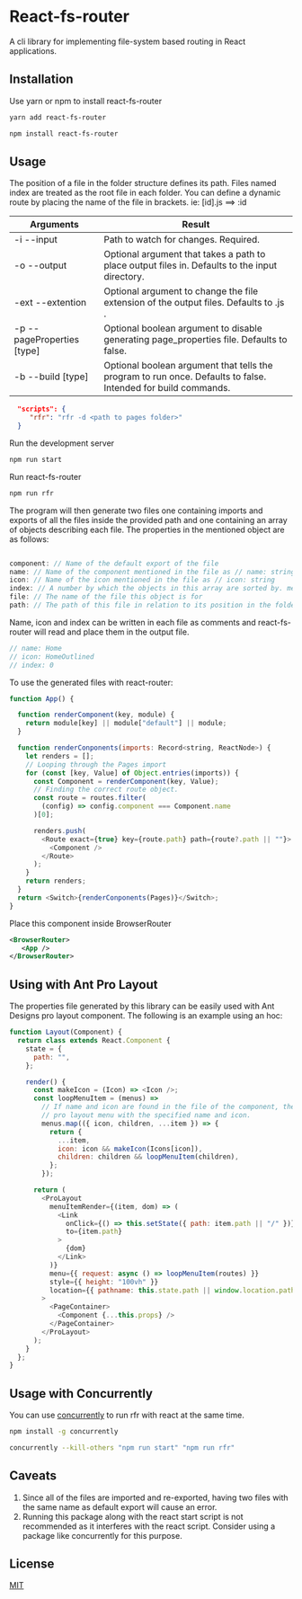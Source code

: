 # React-fs-router

A cli library for implementing file-system based routing in React applications.
## Installation

Use yarn or npm to install react-fs-router

```bash
yarn add react-fs-router
```

```bash
npm install react-fs-router
```

## Usage

The position of a file in the folder structure defines its path. Files named index are treated as the root file in each folder.
You can define a dynamic route by placing the name of the file in brackets. ie: [id].js ==> :id

| Arguments                     | Result                                                                                                        |
|-------------------------------| ------------------------------------------------------------------------------------------------------------- |
| -i  --input <directory>       | Path to watch for changes. Required.                                                                          |
| -o  --output <output>         | Optional argument that takes a path to place output files in. Defaults to the input directory.                |
| -ext  --extention <extention> | Optional argument to change the file extension of the output files. Defaults to .js .                         |
| -p  --pageProperties [type]   | Optional boolean argument to disable generating page_properties file. Defaults to false.                      |
| -b  --build [type]            | Optional boolean argument that tells the program to run once. Defaults to false. Intended for build commands. |

```JSON
  "scripts": {
     "rfr": "rfr -d <path to pages folder>"
  }
```

Run the development server

```bash
npm run start
```

Run react-fs-router

```bash
npm run rfr
```

The program will then generate two files one containing imports and exports of all the files inside the provided path and one containing an array of objects describing each file. The properties in the mentioned object are as follows:

```javascript

component: // Name of the default export of the file
name: // Name of the component mentioned in the file as // name: string
icon: // Name of the icon mentioned in the file as // icon: string
index: // A number by which the objects in this array are sorted by. mentioned in the file as // index: number
file: // The name of the file this object is for
path: // The path of this file in relation to its position in the folder structure. index files are always "/"

```

Name, icon and index can be written in each file as comments and react-fs-router will read and place them in the output file.

```javascript
// name: Home
// icon: HomeOutlined
// index: 0
```

To use the generated files with react-router:

```javascript xml react
function App() {

  function renderComponent(key, module) {
    return module[key] || module["default"] || module;
  }

  function renderConponents(imports: Record<string, ReactNode>) {
    let renders = [];
    // Looping through the Pages import
    for (const [key, Value] of Object.entries(imports)) {
      const Component = renderComponent(key, Value);
      // Finding the correct route object.
      const route = routes.filter(
        (config) => config.component === Component.name
      )[0];

      renders.push(
        <Route exact={true} key={route.path} path={route?.path || ""}>
          <Component />
        </Route>
      );
    }
    return renders;
  }
  return <Switch>{renderConponents(Pages)}</Switch>;
}
```

Place this component inside BrowserRouter

```xml
<BrowserRouter>
   <App />
</BrowserRouter>
```

## Using with Ant Pro Layout

The properties file generated by this library can be easily used with Ant Designs pro layout component.
The following is an example using an hoc:

```javascript xml
function Layout(Component) {
  return class extends React.Component {
    state = {
      path: "",
    };

    render() {
      const makeIcon = (Icon) => <Icon />;
      const loopMenuItem = (menus) =>
        // If name and icon are found in the file of the component, they will appear in the
        // pro layout menu with the specified name and icon.
        menus.map(({ icon, children, ...item }) => {
          return {
            ...item,
            icon: icon && makeIcon(Icons[icon]),
            children: children && loopMenuItem(children),
          };
        });

      return (
        <ProLayout
          menuItemRender={(item, dom) => (
            <Link
              onClick={() => this.setState({ path: item.path || "/" })}
              to={item.path}
            >
              {dom}
            </Link>
          )}
          menu={{ request: async () => loopMenuItem(routes) }}
          style={{ height: "100vh" }}
          location={{ pathname: this.state.path || window.location.pathname }}
        >
          <PageContainer>
            <Component {...this.props} />
          </PageContainer>
        </ProLayout>
      );
    }
  };
}
```

## Usage with Concurrently

You can use [concurrently](https://www.npmjs.com/package/concurrently) to run rfr with react at the same time.

```bash
npm install -g concurrently
```

```bash
concurrently --kill-others "npm run start" "npm run rfr"
```

## Caveats

1. Since all of the files are imported and re-exported, having two files with the same name as default export will cause an error.
2. Running this package along with the react start script is not recommended as it interferes with the react script. Consider using a package like concurrently for this purpose.

## License

[MIT](https://choosealicense.com/licenses/mit/)
